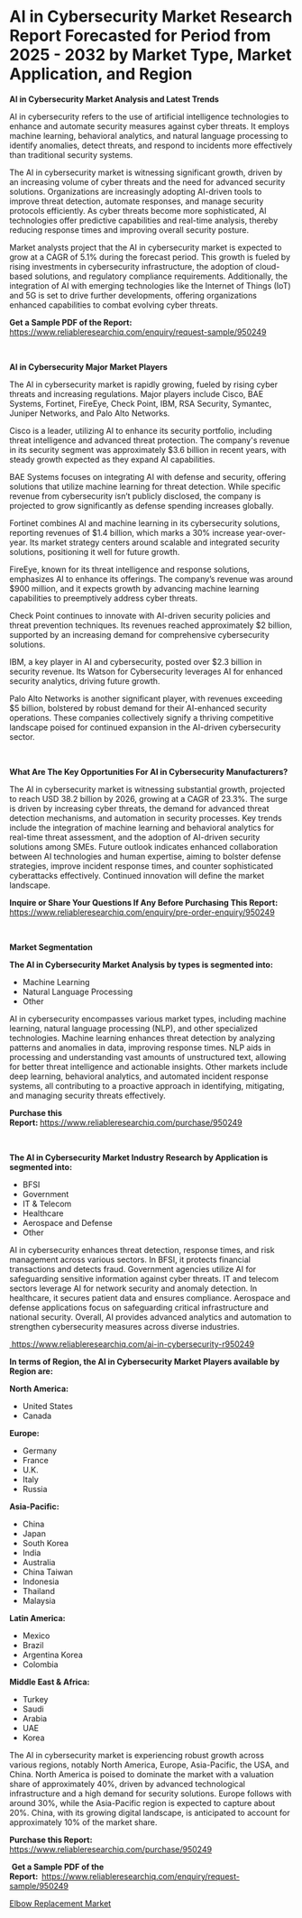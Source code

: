 <p><h1>AI in Cybersecurity Market Research Report Forecasted for Period from 2025 -  2032 by Market Type, Market Application, and Region</h1></p><p><strong>AI in Cybersecurity Market Analysis and Latest Trends</strong></p>
<p><p>AI in cybersecurity refers to the use of artificial intelligence technologies to enhance and automate security measures against cyber threats. It employs machine learning, behavioral analytics, and natural language processing to identify anomalies, detect threats, and respond to incidents more effectively than traditional security systems.</p><p>The AI in cybersecurity market is witnessing significant growth, driven by an increasing volume of cyber threats and the need for advanced security solutions. Organizations are increasingly adopting AI-driven tools to improve threat detection, automate responses, and manage security protocols efficiently. As cyber threats become more sophisticated, AI technologies offer predictive capabilities and real-time analysis, thereby reducing response times and improving overall security posture.</p><p>Market analysts project that the AI in cybersecurity market is expected to grow at a CAGR of 5.1% during the forecast period. This growth is fueled by rising investments in cybersecurity infrastructure, the adoption of cloud-based solutions, and regulatory compliance requirements. Additionally, the integration of AI with emerging technologies like the Internet of Things (IoT) and 5G is set to drive further developments, offering organizations enhanced capabilities to combat evolving cyber threats.</p></p>
<p><strong>Get a Sample PDF of the Report:&nbsp;</strong> <a href="https://www.reliableresearchiq.com/enquiry/request-sample/950249?utm_campaign=2752&utm_medium=2&utm_source=Github&utm_content=ia&utm_term=06032025&utm_id=ai-in-cybersecurity">https://www.reliableresearchiq.com/enquiry/request-sample/950249</a></p>
<p>&nbsp;</p>
<p><strong>AI in Cybersecurity Major Market Players</strong></p>
<p><p>The AI in cybersecurity market is rapidly growing, fueled by rising cyber threats and increasing regulations. Major players include Cisco, BAE Systems, Fortinet, FireEye, Check Point, IBM, RSA Security, Symantec, Juniper Networks, and Palo Alto Networks.</p><p>Cisco is a leader, utilizing AI to enhance its security portfolio, including threat intelligence and advanced threat protection. The company's revenue in its security segment was approximately $3.6 billion in recent years, with steady growth expected as they expand AI capabilities.</p><p>BAE Systems focuses on integrating AI with defense and security, offering solutions that utilize machine learning for threat detection. While specific revenue from cybersecurity isn’t publicly disclosed, the company is projected to grow significantly as defense spending increases globally.</p><p>Fortinet combines AI and machine learning in its cybersecurity solutions, reporting revenues of $1.4 billion, which marks a 30% increase year-over-year. Its market strategy centers around scalable and integrated security solutions, positioning it well for future growth.</p><p>FireEye, known for its threat intelligence and response solutions, emphasizes AI to enhance its offerings. The company’s revenue was around $900 million, and it expects growth by advancing machine learning capabilities to preemptively address cyber threats.</p><p>Check Point continues to innovate with AI-driven security policies and threat prevention techniques. Its revenues reached approximately $2 billion, supported by an increasing demand for comprehensive cybersecurity solutions.</p><p>IBM, a key player in AI and cybersecurity, posted over $2.3 billion in security revenue. Its Watson for Cybersecurity leverages AI for enhanced security analytics, driving future growth.</p><p>Palo Alto Networks is another significant player, with revenues exceeding $5 billion, bolstered by robust demand for their AI-enhanced security operations. These companies collectively signify a thriving competitive landscape poised for continued expansion in the AI-driven cybersecurity sector.</p></p>
<p>&nbsp;</p>
<p><strong>What Are The Key Opportunities For AI in Cybersecurity Manufacturers?</strong></p>
<p><p>The AI in cybersecurity market is witnessing substantial growth, projected to reach USD 38.2 billion by 2026, growing at a CAGR of 23.3%. The surge is driven by increasing cyber threats, the demand for advanced threat detection mechanisms, and automation in security processes. Key trends include the integration of machine learning and behavioral analytics for real-time threat assessment, and the adoption of AI-driven security solutions among SMEs. Future outlook indicates enhanced collaboration between AI technologies and human expertise, aiming to bolster defense strategies, improve incident response times, and counter sophisticated cyberattacks effectively. Continued innovation will define the market landscape.</p></p>
<p><strong>Inquire or Share Your Questions If Any Before Purchasing This Report:</strong> <a href="https://www.reliableresearchiq.com/enquiry/pre-order-enquiry/950249?utm_campaign=2752&utm_medium=2&utm_source=Github&utm_content=ia&utm_term=06032025&utm_id=ai-in-cybersecurity">https://www.reliableresearchiq.com/enquiry/pre-order-enquiry/950249</a></p>
<p>&nbsp;</p>
<p><strong>Market Segmentation</strong></p>
<p><strong>The AI in Cybersecurity Market Analysis by types is segmented into:</strong></p>
<p><ul><li>Machine Learning</li><li>Natural Language Processing</li><li>Other</li></ul></p>
<p><p>AI in cybersecurity encompasses various market types, including machine learning, natural language processing (NLP), and other specialized technologies. Machine learning enhances threat detection by analyzing patterns and anomalies in data, improving response times. NLP aids in processing and understanding vast amounts of unstructured text, allowing for better threat intelligence and actionable insights. Other markets include deep learning, behavioral analytics, and automated incident response systems, all contributing to a proactive approach in identifying, mitigating, and managing security threats effectively.</p></p>
<p><strong>Purchase this Report:&nbsp;</strong><a href="https://www.reliableresearchiq.com/purchase/950249?utm_campaign=2752&utm_medium=2&utm_source=Github&utm_content=ia&utm_term=06032025&utm_id=ai-in-cybersecurity">https://www.reliableresearchiq.com/purchase/950249</a></p>
<p>&nbsp;</p>
<p><strong>The AI in Cybersecurity Market Industry Research by Application is segmented into:</strong></p>
<p><ul><li>BFSI</li><li>Government</li><li>IT & Telecom</li><li>Healthcare</li><li>Aerospace and Defense</li><li>Other</li></ul></p>
<p><p>AI in cybersecurity enhances threat detection, response times, and risk management across various sectors. In BFSI, it protects financial transactions and detects fraud. Government agencies utilize AI for safeguarding sensitive information against cyber threats. IT and telecom sectors leverage AI for network security and anomaly detection. In healthcare, it secures patient data and ensures compliance. Aerospace and defense applications focus on safeguarding critical infrastructure and national security. Overall, AI provides advanced analytics and automation to strengthen cybersecurity measures across diverse industries.</p></p>
<p><a href="https://www.reliableresearchiq.com/ai-in-cybersecurity-r950249?utm_campaign=2752&utm_medium=2&utm_source=Github&utm_content=ia&utm_term=06032025&utm_id=ai-in-cybersecurity">&nbsp;https://www.reliableresearchiq.com/ai-in-cybersecurity-r950249</a></p>
<p><strong>In terms of Region, the AI in Cybersecurity Market Players available by Region are:</strong></p>
<p>
    <p> <strong> North America: </strong>
        <ul>
            <li>United States</li>
            <li>Canada</li>
        </ul>
        </p> 
    <p> <strong> Europe: </strong>
        <ul>
            <li>Germany</li>
            <li>France</li>
            <li>U.K.</li>
            <li>Italy</li>
            <li>Russia</li>
        </ul>
        </p> 
    <p> <strong> Asia-Pacific: </strong>
        <ul>
            <li>China</li>
            <li>Japan</li>
            <li>South Korea</li>
            <li>India</li>
            <li>Australia</li>
            <li>China Taiwan</li>
            <li>Indonesia</li>
            <li>Thailand</li>
            <li>Malaysia</li>
        </ul>
        </p> 
    <p> <strong> Latin America: </strong>
        <ul>
            <li>Mexico</li>
            <li>Brazil</li>
            <li>Argentina Korea</li>
            <li>Colombia</li>
        </ul>
        </p> 
    <p> <strong> Middle East & Africa: </strong>
        <ul>
            <li>Turkey</li>
            <li>Saudi</li>
            <li>Arabia</li>
            <li>UAE</li>
            <li>Korea</li>
        </ul>
    </p>
    </p>
<p><p>The AI in cybersecurity market is experiencing robust growth across various regions, notably North America, Europe, Asia-Pacific, the USA, and China. North America is poised to dominate the market with a valuation share of approximately 40%, driven by advanced technological infrastructure and a high demand for security solutions. Europe follows with around 30%, while the Asia-Pacific region is expected to capture about 20%. China, with its growing digital landscape, is anticipated to account for approximately 10% of the market share.</p></p>
<p><strong>Purchase this Report: </strong><a href="https://www.reliableresearchiq.com/purchase/950249?utm_campaign=2752&utm_medium=2&utm_source=Github&utm_content=ia&utm_term=06032025&utm_id=ai-in-cybersecurity">https://www.reliableresearchiq.com/purchase/950249</a></p>
<p>&nbsp;<strong>Get a Sample PDF of the Report:&nbsp;&nbsp;</strong><a href="https://www.reliableresearchiq.com/enquiry/request-sample/950249?utm_campaign=2752&utm_medium=2&utm_source=Github&utm_content=ia&utm_term=06032025&utm_id=ai-in-cybersecurity">https://www.reliableresearchiq.com/enquiry/request-sample/950249</a></p>
<p><strong></strong></p>
<p><p><a href="https://github.com/curinbucan9/Market-Research-Report-List-1/blob/main/elbow-replacement-market.md?utm_campaign=2752&utm_medium=2&utm_source=Github&utm_content=ia&utm_term=06032025&utm_id=ai-in-cybersecurity">Elbow Replacement Market</a></p></p>